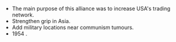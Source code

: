 - The main purpose of this alliance was to increase USA's trading network.
- Strengthen grip in Asia.
- Add military locations near communism tumours.
- 1954 .
